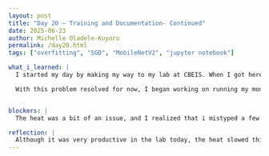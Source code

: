 ```yaml
---
layout: post
title: "Day 20 – Training and Documentation- Continued"
date: 2025-06-23
author: Michelle Oladele-Kuyoro
permalink: /day20.html
tags: ["overfitting", "SGD", "MobileNetV2", "jupyter notebook"]

what_i_learned: |
  I started my day by making my way to my lab at CBEIS. When I got here, I found out that the air conditioning wasn't functioning, but luckily we had a small fan in our room that allowed it to be habitable. However, we found out that it was dripping water so we had to fix that. We were given the option to move to the business building but were unable to do so because most of our work had to be done locally on the lab computers. Running the code anywhere else would take a lot of time to set up.

  With this problem resolved for now, I began working on running my models. The ones I left running on the weekend unfortunately conuldn't be complted due to a power outage in the building. But that was ok as I noticed that i had made a few errors in defining variables and had to implemennt another call back. I added a Model Checkpoing; what this does is to keep a recod of which model hyperparameter worked best and keep track of it sothe training can resume from where it is saved.


blockers: |
  The heat was a bit of an issue, and I realized that i mistyped a few variables so i had to correct that. My model is overfitting.

reflection: |
  Although it was very productive in the lab today, the heat slowed things down a bit. I took frequent breaks to make sure i don't wear myself out, and I was able to get a little bit done. I continued documenting my findings about MobileNetV2 trainings that I was running, but i still have the issue of the model overfitting during training so i will be implementing checkpoints and increasing the drop out rates. I want to see what I will be able to acheive tommorow as well.
---
```

